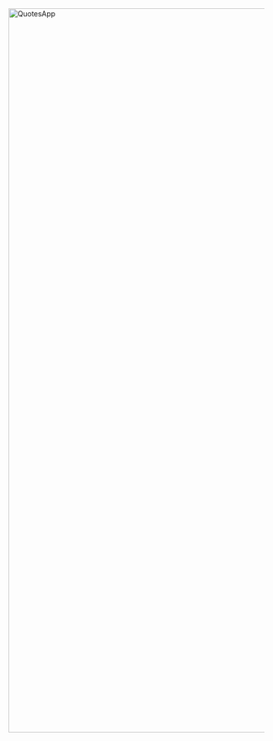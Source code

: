 <img width="1426" alt="QuotesApp" src="https://user-images.githubusercontent.com/71358207/179369381-94422ec1-87e9-4492-9ae2-4ebcb840b8f8.png">
